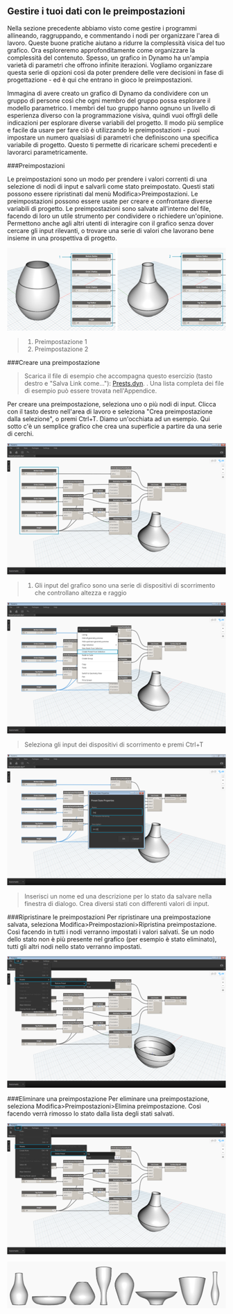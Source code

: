 ## Gestire i tuoi dati con le preimpostazioni

Nella sezione precedente abbiamo visto come gestire i programmi allineando, raggruppando, e commentando i nodi per organizzare l'area di lavoro. Queste buone pratiche aiutano a ridurre la complessità visica del tuo grafico. Ora esploreremo approfonditamente come organizzare la complessità del contenuto. Spesso, un grafico in Dynamo ha un'ampia varietà di parametri che offrono infinite iterazioni. Vogliamo organizzare questa serie di opzioni così da poter prendere delle vere decisioni in fase di progettazione - ed è qui che entrano in gioco le preimpostazioni.

Immagina di avere creato un grafico di Dynamo da condividere con un gruppo di persone così che ogni membro del gruppo possa esplorare il modello parametrico. I membri del tuo gruppo hanno ognuno un livello di esperienza diverso con la programmazione visiva, quindi vuoi offrgli delle indicazioni per esplorare diverse variabili del progetto. Il modo più semplice e facile da usare per fare ciò è utilizzando le preimpostazioni - puoi impostare un numero qualsiasi di parametri che definiscono una specifica variabile di progetto. Questo ti permette di ricaricare schemi precedenti e lavorarci parametricamente.

###Preimpostazioni

Le preimpostazioni sono un modo per prendere i valori correnti di una selezione di nodi di input e salvarli come stato preimpostato. Questi stati possono essere ripristinati dal menù Modifica>Preimpostazioni. Le preimpostazioni possono essere usate per creare e confrontare diverse variabili di progetto. Le preimpostazioni sono salvate all'interno del file, facendo di loro un utile strumento per condividere o richiedere un'opinione. Permettono anche agli altri utenti di interagire con il grafico senza dover cercare gli input rilevanti, o trovare una serie di valori che lavorano bene insieme in una prospettiva di progetto.

![](images/3-5/presetsA.png)
>1. Preimpostazione 1
>2. Preimpostazione 2

###Creare una preimpostazione

>Scarica il file di esempio che accompagna questo esercizio (tasto destro e "Salva Link come..."): [Prests.dyn](datasets/3-5/Presets.dyn). . Una lista completa dei file di esempio può essere trovata nell'Appendice.

Per creare una preimpostazione, seleziona uno o più nodi di input. Clicca con il tasto destro nell'area di lavoro e seleziona "Crea preimpostazione dalla selezione", o premi Ctrl+T.
Diamo un'occhiata ad un esempio. Qui sotto c'è un semplice grafico che crea una superficie a partire da una serie di cerchi.

![Create Preset](images/3-5/presetsB.png)
>1. Gli input del grafico sono una serie di dispositivi di scorrimento che controllano altezza e raggio

![Create Preset](images/3-5/presetsC.png)
>Seleziona gli input dei dispositivi di scorrimento e premi Ctrl+T

![Create Preset](images/3-5/presetsD.png)
>Inserisci un nome ed una descrizione per lo stato da salvare nella finestra di dialogo. Crea diversi stati con differenti valori di input.

###Ripristinare le preimpostazioni
Per ripristinare una preimpostazione salvata, seleziona Modifica>Preimpostazioni>Ripristina preimpostazione. Così facendo in tutti i nodi verranno impostati i valori salvati. Se un nodo dello stato non è più presente nel grafico (per esempio è stato eliminato), tutti gli altri nodi nello stato verranno impostati. 


![Restoring Presets](images/3-5/presetsE.png)

###Eliminare una preimpostazione
Per eliminare una preimpostazione, seleziona Modifica>Preimpostazioni>Elimina preimpostazione. Così facendo verrà rimosso lo stato dalla lista degli stati salvati.

![Deleting Presets](images/3-5/presetsF.png)

![](images/3-5/presets07.png)